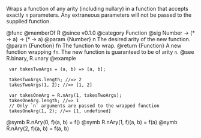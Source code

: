 Wraps a function of any arity (including nullary) in a function that accepts
exactly `n` parameters. Any extraneous parameters will not be passed to the
supplied function.

@func
@memberOf R
@since v0.1.0
@category Function
@sig Number -> (* -> a) -> (* -> a)
@param {Number} n The desired arity of the new function.
@param {Function} fn The function to wrap.
@return {Function} A new function wrapping `fn`. The new function is guaranteed to be of
        arity `n`.
@see R.binary, R.unary
@example

     var takesTwoArgs = (a, b) => [a, b];

     takesTwoArgs.length; //=> 2
     takesTwoArgs(1, 2); //=> [1, 2]

     var takesOneArg = R.nAry(1, takesTwoArgs);
     takesOneArg.length; //=> 1
     // Only `n` arguments are passed to the wrapped function
     takesOneArg(1, 2); //=> [1, undefined]
@symb R.nAry(0, f)(a, b) = f()
@symb R.nAry(1, f)(a, b) = f(a)
@symb R.nAry(2, f)(a, b) = f(a, b)
